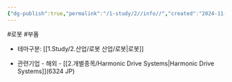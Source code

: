 ```yaml
---
{"dg-publish":true,"permalink":"/1-study/2//info//","created":"2024-11-20T21:02:28.015+09:00","updated":"2025-06-25T13:30:51.148+09:00"}
---
```


#로봇 #부품

- 테마구분: [[1.Study/2.산업/로봇 산업/로봇\|로봇]]

- 관련기업
		- 해외
			- [[2.개별종목/Harmonic Drive Systems\|Harmonic Drive Systems]](6324 JP)
